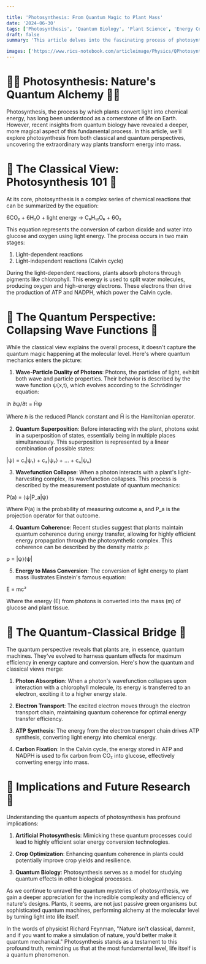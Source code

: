 ```yaml
---

title: 'Photosynthesis: From Quantum Magic to Plant Mass'
date: '2024-06-30'
tags: ['Photosynthesis', 'Quantum Biology', 'Plant Science', 'Energy Conversion']
draft: false
summary: 'This article delves into the fascinating process of photosynthesis, exploring both its classical understanding and the emerging quantum perspective, revealing how plants transform light into mass at the most fundamental level.'

images: ['https://www.rics-notebook.com/articleimage/Physics/QPhotosynthesis.webp']
---
```


# 🌿🔬 Photosynthesis: Nature's Quantum Alchemy 🔬🌿

Photosynthesis, the process by which plants convert light into chemical energy, has long been understood as a cornerstone of life on Earth. However, recent insights from quantum biology have revealed a deeper, more magical aspect of this fundamental process. In this article, we'll explore photosynthesis from both classical and quantum perspectives, uncovering the extraordinary way plants transform energy into mass.

# 🌱 The Classical View: Photosynthesis 101 🌱

At its core, photosynthesis is a complex series of chemical reactions that can be summarized by the equation:

6CO₂ + 6H₂O + light energy → C₆H₁₂O₆ + 6O₂

This equation represents the conversion of carbon dioxide and water into glucose and oxygen using light energy. The process occurs in two main stages:

1. Light-dependent reactions
2. Light-independent reactions (Calvin cycle)

During the light-dependent reactions, plants absorb photons through pigments like chlorophyll. This energy is used to split water molecules, producing oxygen and high-energy electrons. These electrons then drive the production of ATP and NADPH, which power the Calvin cycle.

# 🔮 The Quantum Perspective: Collapsing Wave Functions 🔮

While the classical view explains the overall process, it doesn't capture the quantum magic happening at the molecular level. Here's where quantum mechanics enters the picture:

1. **Wave-Particle Duality of Photons**: 
Photons, the particles of light, exhibit both wave and particle properties. Their behavior is described by the wave function ψ(x,t), which evolves according to the Schrödinger equation:

iℏ ∂ψ/∂t = Ĥψ

Where ℏ is the reduced Planck constant and Ĥ is the Hamiltonian operator.

2. **Quantum Superposition**: 
Before interacting with the plant, photons exist in a superposition of states, essentially being in multiple places simultaneously. This superposition is represented by a linear combination of possible states:

|ψ⟩ = c₁|ψ₁⟩ + c₂|ψ₂⟩ + ... + cₙ|ψₙ⟩

3. **Wavefunction Collapse**: 
When a photon interacts with a plant's light-harvesting complex, its wavefunction collapses. This process is described by the measurement postulate of quantum mechanics:

P(a) = ⟨ψ|P_a|ψ⟩

Where P(a) is the probability of measuring outcome a, and P_a is the projection operator for that outcome.

4. **Quantum Coherence**: 
Recent studies suggest that plants maintain quantum coherence during energy transfer, allowing for highly efficient energy propagation through the photosynthetic complex. This coherence can be described by the density matrix ρ:

ρ = |ψ⟩⟨ψ|

5. **Energy to Mass Conversion**: 
The conversion of light energy to plant mass illustrates Einstein's famous equation:

E = mc²

Where the energy (E) from photons is converted into the mass (m) of glucose and plant tissue.

# 🌟 The Quantum-Classical Bridge 🌟

The quantum perspective reveals that plants are, in essence, quantum machines. They've evolved to harness quantum effects for maximum efficiency in energy capture and conversion. Here's how the quantum and classical views merge:

1. **Photon Absorption**: 
When a photon's wavefunction collapses upon interaction with a chlorophyll molecule, its energy is transferred to an electron, exciting it to a higher energy state.

2. **Electron Transport**: 
The excited electron moves through the electron transport chain, maintaining quantum coherence for optimal energy transfer efficiency.

3. **ATP Synthesis**: 
The energy from the electron transport chain drives ATP synthesis, converting light energy into chemical energy.

4. **Carbon Fixation**: 
In the Calvin cycle, the energy stored in ATP and NADPH is used to fix carbon from CO₂ into glucose, effectively converting energy into mass.

# 🔬 Implications and Future Research 🔬

Understanding the quantum aspects of photosynthesis has profound implications:

1. **Artificial Photosynthesis**: Mimicking these quantum processes could lead to highly efficient solar energy conversion technologies.

2. **Crop Optimization**: Enhancing quantum coherence in plants could potentially improve crop yields and resilience.

3. **Quantum Biology**: Photosynthesis serves as a model for studying quantum effects in other biological processes.

As we continue to unravel the quantum mysteries of photosynthesis, we gain a deeper appreciation for the incredible complexity and efficiency of nature's designs. Plants, it seems, are not just passive green organisms but sophisticated quantum machines, performing alchemy at the molecular level by turning light into life itself.

In the words of physicist Richard Feynman, "Nature isn't classical, dammit, and if you want to make a simulation of nature, you'd better make it quantum mechanical." Photosynthesis stands as a testament to this profound truth, reminding us that at the most fundamental level, life itself is a quantum phenomenon.